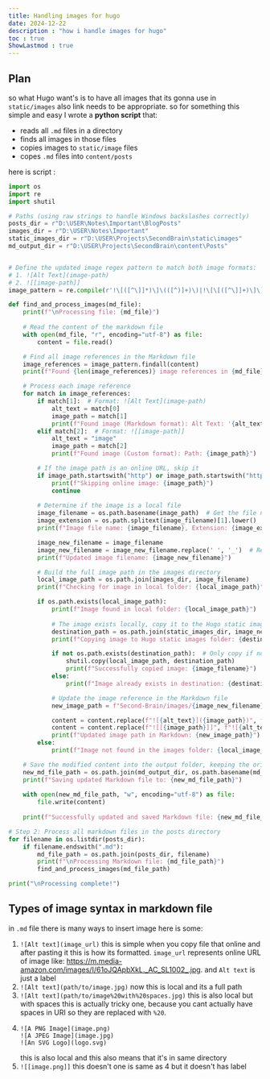```yaml
---
title: Handling images for hugo
date: 2024-12-22
description : "how i handle images for hugo"
toc : true
ShowLastmod : true
---
```

## Plan
so what Hugo want's is to have all images that its gonna use in `static/images` also link needs to be appropriate.
so for something this simple and easy I wrote a **python script** that:
- reads all `.md` files in a directory 
- finds all images in those files 
- copies images to `static/image` files 
- copes `.md` files into `content/posts`

here is script :
```python
import os
import re
import shutil

# Paths (using raw strings to handle Windows backslashes correctly)
posts_dir = r"D:\USER\Notes\Important\BlogPosts"
images_dir = r"D:\USER\Notes\Important"
static_images_dir = r"D:\USER\Projects\SecondBrain\static\images"
md_output_dir = r"D:\USER\Projects\SecondBrain\content\Posts"


# Define the updated image regex pattern to match both image formats:
# 1. ![Alt Text](image-path)
# 2. ![[image-path]]
image_pattern = re.compile(r'!\[([^\]]*)\]\(([^)]+)\)|!\[\[([^\]]+)\]\]')

def find_and_process_images(md_file):
    print(f"\nProcessing file: {md_file}")
    
    # Read the content of the markdown file
    with open(md_file, "r", encoding="utf-8") as file:
        content = file.read()

    # Find all image references in the Markdown file
    image_references = image_pattern.findall(content)
    print(f"Found {len(image_references)} image references in {md_file}")

    # Process each image reference
    for match in image_references:
        if match[1]:  # Format: ![Alt Text](image-path)
            alt_text = match[0]
            image_path = match[1]
            print(f"Found image (Markdown format): Alt Text: '{alt_text}', Path: {image_path}")
        elif match[2]:  # Format: ![[image-path]]
            alt_text = "image"
            image_path = match[2]
            print(f"Found image (Custom format): Path: {image_path}")

        # If the image path is an online URL, skip it
        if image_path.startswith("http") or image_path.startswith("https"):
            print(f"Skipping online image: {image_path}")
            continue
        
        # Determine if the image is a local file
        image_filename = os.path.basename(image_path)  # Get the file name from the path
        image_extension = os.path.splitext(image_filename)[1].lower()
        print(f"Image file name: {image_filename}, Extension: {image_extension}")

        image_new_filename = image_filename
        image_new_filename = image_new_filename.replace(' ', '_')  # Replace spaces with underscores
        print(f"Updated image filename: {image_new_filename}")

        # Build the full image path in the images directory
        local_image_path = os.path.join(images_dir, image_filename)
        print(f"Checking for image in local folder: {local_image_path}")

        if os.path.exists(local_image_path):
            print(f"Image found in local folder: {local_image_path}")
            
            # The image exists locally, copy it to the Hugo static images directory
            destination_path = os.path.join(static_images_dir, image_new_filename)
            print(f"Copying image to Hugo static images folder: {destination_path}")

            if not os.path.exists(destination_path):  # Only copy if not already copied
                shutil.copy(local_image_path, destination_path)
                print(f"Successfully copied image: {image_filename}")
            else:
                print(f"Image already exists in destination: {destination_path}")

            # Update the image reference in the Markdown file
            new_image_path = f"Second-Brain/images/{image_new_filename}"

            content = content.replace(f"![{alt_text}]({image_path})", f"![{alt_text}]({new_image_path})")
            content = content.replace(f"![[{image_path}]]", f"![{alt_text}]({new_image_path})")
            print(f"Updated image path in Markdown: {new_image_path}")
        else:
            print(f"Image not found in the images folder: {local_image_path}")

    # Save the modified content into the output folder, keeping the original filename
    new_md_file_path = os.path.join(md_output_dir, os.path.basename(md_file))
    print(f"Saving updated Markdown file to: {new_md_file_path}")
    
    with open(new_md_file_path, "w", encoding="utf-8") as file:
        file.write(content)
    
    print(f"Successfully updated and saved Markdown file: {new_md_file_path}")

# Step 2: Process all markdown files in the posts directory
for filename in os.listdir(posts_dir):
    if filename.endswith(".md"):
        md_file_path = os.path.join(posts_dir, filename)
        print(f"\nProcessing Markdown file: {md_file_path}")
        find_and_process_images(md_file_path)

print("\nProcessing complete!")
```


## Types of image syntax in markdown file
in `.md` file there is many ways to insert image here is some:
1. `![Alt text](image_url)`
	this is simple when you copy file that online and after pasting it this is how its formatted. `image_url`  represents online URL of image like:  https://m.media-amazon.com/images/I/61oJQApbXkL._AC_SL1002_.jpg.
	and `Alt text` is just a label
1. `![Alt text](path/to/image.jpg)`
	now this is local and its a full path
3. `![Alt text](path/to/image%20with%20spaces.jpg)`
	this is also local but with spaces this is actually tricky one, because you cant actually have spaces in URI  so they are replaced with `%20`.
5. 
	```
	![A PNG Image](image.png) 
	![A JPEG Image](image.jpg) 
	![An SVG Logo](logo.svg)
	```
	this is also local and this also means that it's in same directory
1. `![[image.png]]` 
	this doesn't one is same as 4 but it doesn't has label

